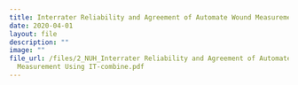 ```yaml
---
title: Interrater Reliability and Agreement of Automate Wound Measurement Using IT
date: 2020-04-01
layout: file
description: ""
image: ""
file_url: /files/2_NUH_Interrater Reliability and Agreement of Automate Wound
  Measurement Using IT-combine.pdf
---
```

